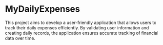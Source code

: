 # MyDailyExpenses
This project aims to develop a user-friendly application that allows users to track their daily expenses efficiently. By validating user information and creating daily records, the application ensures accurate tracking of financial data over time.
